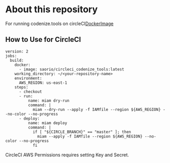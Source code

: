 # About this repository
For running codenize.tools on circleCI[DockerImage](https://hub.docker.com/r/saorio/codenize_tools_circleci/)


## How to Use for CircleCI

```
version: 2
jobs:
  build:
    docker:
      - image: saorio/circleci_codenize_tools:latest
    working_directory: ~/<your-repository-name>
    environment:
      AWS_REGION: us-east-1
    steps:
      - checkout
      - run:
          name: miam dry-run
          command: |
            miam --dry-run --apply -f IAMfile --region ${AWS_REGION} --no-color --no-progress
      - deploy:
          name: miam deploy
          command: |
            if [ "${CIRCLE_BRANCH}" == "master" ]; then
              miam --apply -f IAMfile --region ${AWS_REGION} --no-color --no-progress
            fi
```

CircleCI AWS Permissions requires setting Key and Secret.
